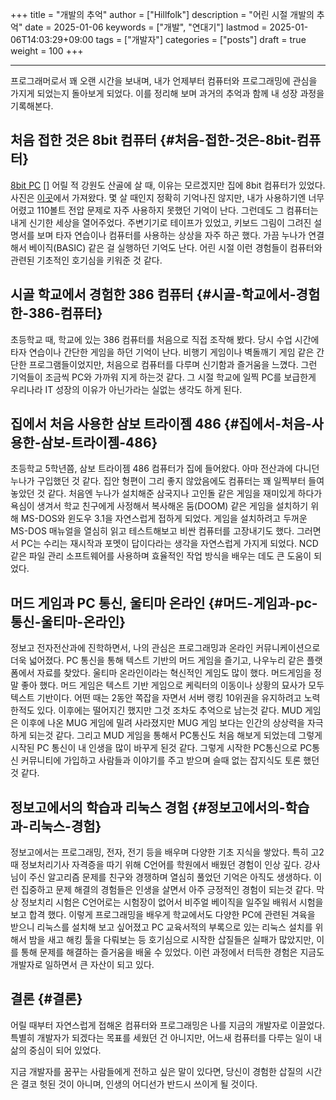+++
title = "개발의 추억"
author = ["Hillfolk"]
description = "어린 시절 개발의 추억"
date = 2025-01-06
keywords = ["개발", "연대기"]
lastmod = 2025-01-06T14:03:29+09:00
tags = ["개발자"]
categories = ["posts"]
draft = true
weight = 100
+++

---

프로그래머로서 꽤 오랜 시간을 보내며, 내가 언제부터 컴퓨터와 프로그래밍에 관심을 가지게 되었는지 돌아보게 되었다. 이를 정리해 보며 과거의 추억과 함께 내 성장 과정을 기록해본다.


## 처음 접한 것은 8bit 컴퓨터 {#처음-접한-것은-8bit-컴퓨터}

[8bit PC](/ox-hugo/8bit_pc.jpeg)
[]
어릴 적 강원도 산골에 살 때, 이유는 모르겠지만 집에 8bit 컴퓨터가 있었다. 사진은 [이곳](https://solarguy.tistory.com/191)에서 가져왔다. 몇 살 때인지 정확히 기억나진 않지만, 내가 사용하기엔 너무 어렸고 110볼트 전압 문제로 자주 사용하지 못했던 기억이 난다.
그런데도 그 컴퓨터는 내게 신기한 세상을 열어주었다. 주변기기로 테이프가 있었고, 키보드 그림이 그려진 설명서를 보며 타자 연습이나 컴퓨터를 사용하는 상상을 자주 하곤 했다. 가끔 누나가 연결해서 베이직(BASIC) 같은 걸 실행하던 기억도 난다. 어린 시절 이런 경험들이 컴퓨터와 관련된 기초적인 호기심을 키워준 것 같다.


## 시골 학교에서 경험한 386 컴퓨터 {#시골-학교에서-경험한-386-컴퓨터}

초등학교 때, 학교에 있는 386 컴퓨터를 처음으로 직접 조작해 봤다. 당시 수업 시간에 타자 연습이나 간단한 게임을 하던 기억이 난다. 비행기 게임이나 벽돌깨기 게임 같은 간단한 프로그램들이었지만, 처음으로 컴퓨터를 다루며 신기함과 즐거움을 느꼈다. 그런 기억들이 조금씩 PC와 가까워 지게 하는것 같다. 그 시절 학교에 일찍 PC를 보급한게 우리나라 IT 성장의 이유가 아닌가라는 실없는 생각도 하게 된다.


## 집에서 처음 사용한 삼보 트라이젬 486 {#집에서-처음-사용한-삼보-트라이젬-486}

초등학교 5학년쯤, 삼보 트라이젬 486 컴퓨터가 집에 들어왔다. 아마 전산과에 다니던 누나가 구입했던 것 같다. 집안 형편이 그리 좋지 않았음에도 컴퓨터는 꽤 일찍부터 들여놓았던 것 같다.
처음엔 누나가 설치해준 삼국지나 고인돌 같은 게임을 재미있게 하다가 욕심이 생겨서 학교 친구에게 사정해서 복사해온 둠(DOOM) 같은 게임을 설치하기 위해 MS-DOS와 윈도우 3.1을 자연스럽게 접하게 되었다. 게임을 설치하려고 두꺼운 MS-DOS 매뉴얼을 열심히 읽고 테스트해보고 비싼 컴퓨터를 고장내기도 했다. 그러면서 PC는 수리는 재시작과 포멧이 답이다라는 생각을 자연스럽게 가지게 되었다. NCD 같은 파일 관리 소프트웨어를 사용하며 효율적인 작업 방식을 배우는 데도 큰 도움이 되었다.


## 머드 게임과 PC 통신, 울티마 온라인 {#머드-게임과-pc-통신-울티마-온라인}

정보고 전자전산과에 진학하면서, 나의 관심은 프로그래밍과 온라인 커뮤니케이션으로 더욱 넓어졌다. PC 통신을 통해 텍스트 기반의 머드 게임을 즐기고, 나우누리 같은 플랫폼에서 자료를 찾았다. 울티마 온라인이라는 혁신적인 게임도 많이 했다.
머드게임을 정말 좋아 했다. 머드 게임은 텍스트 기반 게임으로 케릭터의 이동이나 상황의 묘사가 모두 텍스트 기반이다. 어떤 때는 2동안 쪽잡을 자면서 서버 랭킹 10위권을 유지하려고 노력한적도 있다. 이후에는 떨어지긴 했지만 그것 조차도 추억으로 남는것 같다. MUD 게임은 이후에 나온 MUG 게임에 밀려 사라졌지만 MUG 게임 보다는 인간의 상상력을 자극하게 되는것 같다. 그리고 MUD 게임을 통해서 PC통신도 처음 해보게 되었는데 그렇게 시작된 PC 통신이 내 인생을 많이 바꾸게 된것 같다. 그렇게 시작한 PC통신으로 PC통신 커뮤니티에 가입하고 사람들과 이야기를 주고 받으며 슬때 없는 잡지식도 토론 했던것 같다.


## 정보고에서의 학습과 리눅스 경험 {#정보고에서의-학습과-리눅스-경험}

정보고에서는 프로그래밍, 전자, 전기 등을 배우며 다양한 기초 지식을 쌓았다. 특히 고2 때 정보처리기사 자격증을 따기 위해 C언어를 학원에서 배웠던 경험이 인상 깊다. 강사님이 주신 알고리즘 문제를 친구와 경쟁하며 열심히 풀었던 기억은 아직도 생생하다. 이런 집중하고 문제 해결의 경험들은 인생을 살면서 아주 긍정적인 경험이 되는것 같다. 막상 정보치리 시험은 C언어로는 시험장이 없어서 비주얼 베이직을 일주일 배워서 시험을 보고 합격 했다.
이렇게 프로그래밍을 배우게 학교에서도 다양한 PC에 관련된 겨육을 받으니 리눅스를 설치해 보고 싶어졌고 PC 교육서적의 부록으로 있는 리눅스 설치를 위해서 밤을 새고 해킹 툴을 다뤄보는 등 호기심으로 시작한 삽질들은 실패가 많았지만, 이를 통해 문제를 해결하는 즐거움을 배울 수 있었다. 이런 과정에서 터득한 경험은 지금도 개발자로 일하면서 큰 자산이 되고 있다.


## 결론 {#결론}

어릴 때부터 자연스럽게 접해온 컴퓨터와 프로그래밍은 나를 지금의 개발자로 이끌었다. 특별히 개발자가 되겠다는 목표를 세웠던 건 아니지만, 어느새 컴퓨터를 다루는 일이 내 삶의 중심이 되어 있었다.

지금 개발자를 꿈꾸는 사람들에게 전하고 싶은 말이 있다면, 당신이 경험한 삽질의 시간은 결코 헛된 것이 아니며, 인생의 어디선가 반드시 쓰이게 될 것이다.
